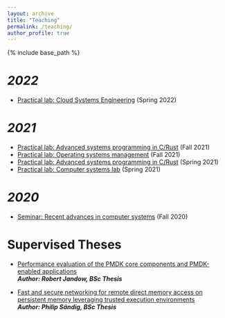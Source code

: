 ```yaml
---
layout: archive
title: "Teaching"
permalink: /teaching/
author_profile: true
---
```

{% include base_path %}

***2022***
====
- [Practical lab: Cloud Systems Engineering](https://dse.in.tum.de/teaching/cloud-lab-ss22/) (Spring 2022)

***2021***
====
- [Practical lab: Advanced systems programming in C/Rust](https://dse.in.tum.de/teaching/advanced-systems-programing-wise2122/) (Fall 2021)
- [Practical lab: Operating systems management](https://dse.in.tum.de/teaching/os-management-wise2122/) (Fall 2021)
- [Practical lab: Advanced systems programming in C/Rust](https://dse.in.tum.de/teaching/advanced-systems-programing-sose2021/) (Spring 2021)
- [Practical lab: Computer systems lab](https://dse.in.tum.de/teaching/computer-systems-lab-sose2021/) (Spring 2021)

***2020***
====
- [Seminar: Recent advances in computer systems](https://dse.in.tum.de/teaching/recent-advances-in-computer-systems-wise2021/) (Fall 2020)

Supervised Theses
====
- [Performance evaluation of the PMDK core components and PMDK-enabled applications](https://dse.in.tum.de/wp-content/uploads/2022/01/Robert-Jandow-Bachelor-Thesis.pdf) <br /> 
***Author: Robert Jandow, BSc Thesis***

- [Fast and secure networking for remote direct memory access on persistent memory leveraging trusted execution environments](https://dse.in.tum.de/wp-content/uploads/2022/01/BT_SaendigPhilip.pdf) <br /> 
***Author: Philip Sändig, BSc Thesis***